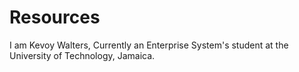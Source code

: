 # Resources

I am Kevoy Walters, Currently an Enterprise System's student at the University of Technology, Jamaica.
